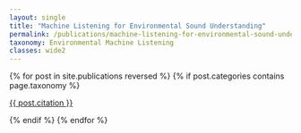 ```yaml
---
layout: single
title: "Machine Listening for Environmental Sound Understanding"
permalink: /publications/machine-listening-for-environmental-sound-understanding
taxonomy: Environmental Machine Listening
classes: wide2
---
```


<section class="taxonomy__section">
{% for post in site.publications reversed %}
  {% if post.categories contains page.taxonomy %}
      <div class="entries-{{ page.entries_layout | default: 'list' }}">
          <p class="archive__item-excerpt" itemprop="description">
            <a href="{{ post.paperurl }}"><i class="fas fa-fw fa-file-pdf" aria-hidden="true"></i></a>
            <a href="{{ post.permalink }}">
            {{ post.citation }} </a>
          </p>
      </div>
  {% endif %}
{% endfor %}
</section>